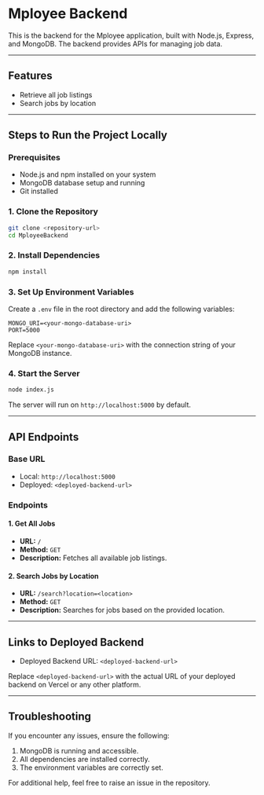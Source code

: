 # Mployee Backend

This is the backend for the Mployee application, built with Node.js, Express, and MongoDB. The backend provides APIs for managing job data.

---

## Features
- Retrieve all job listings
- Search jobs by location

---

## Steps to Run the Project Locally

### Prerequisites
- Node.js and npm installed on your system
- MongoDB database setup and running
- Git installed

### 1. Clone the Repository
```bash
git clone <repository-url>
cd MployeeBackend
```

### 2. Install Dependencies
```bash
npm install
```

### 3. Set Up Environment Variables
Create a `.env` file in the root directory and add the following variables:
```env
MONGO_URI=<your-mongo-database-uri>
PORT=5000
```
Replace `<your-mongo-database-uri>` with the connection string of your MongoDB instance.

### 4. Start the Server
```bash
node index.js
```
The server will run on `http://localhost:5000` by default.

---

## API Endpoints

### Base URL
- Local: `http://localhost:5000`
- Deployed: `<deployed-backend-url>`

### Endpoints

#### **1. Get All Jobs**
- **URL:** `/`
- **Method:** `GET`
- **Description:** Fetches all available job listings.

#### **2. Search Jobs by Location**
- **URL:** `/search?location=<location>`
- **Method:** `GET`
- **Description:** Searches for jobs based on the provided location.

---

## Links to Deployed Backend
- Deployed Backend URL: `<deployed-backend-url>`

Replace `<deployed-backend-url>` with the actual URL of your deployed backend on Vercel or any other platform.

---

## Troubleshooting

If you encounter any issues, ensure the following:
1. MongoDB is running and accessible.
2. All dependencies are installed correctly.
3. The environment variables are correctly set.

For additional help, feel free to raise an issue in the repository.
